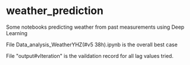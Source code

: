 # weather_prediction
Some notebooks predicting weather from past measurements using Deep Learning

File Data_analysis_WeatherYHZ(#v5 38h).ipynb is the overall best case

File "output#vIteration" is the vaildation record for all lag values tried. 
